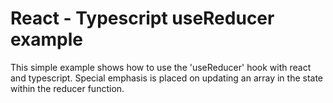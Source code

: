 # React - Typescript useReducer example

This simple example shows how to use the 'useReducer' hook with react and typescript. Special emphasis is placed on updating an array in the state within the reducer function.

